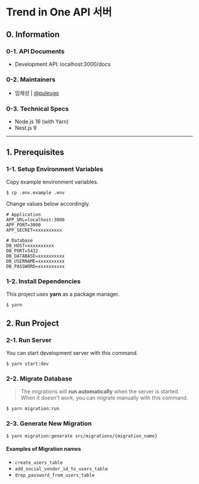 # Trend in One API 서버

## 0. Information
### 0-1. API Documents
- Development API: localhost:3000/docs
### 0-2. Maintainers
- 임채성 | [@puleugo](https://github.com/puleugo)
### 0-3. Technical Specs
- Node.js 16 (with Yarn)
- Nest.js 9

---


## 1. Prerequisites

### 1-1. Setup Environment Variables
Copy example environment variables.
```shell
$ cp .env.example .env
```
Change values below accordingly.
```dotenv
# Application
APP_URL=localhost:3000
APP_PORT=3000
APP_SECRET=xxxxxxxxxx

# Database
DB_HOST=xxxxxxxxxx
DB_PORT=5432
DB_DATABASE=xxxxxxxxxx
DB_USERNAME=xxxxxxxxxx
DB_PASSWORD=xxxxxxxxxx
```

### 1-2. Install Dependencies
This project uses **yarn** as a package manager.
```shell
$ yarn
```
## 2. Run Project
### 2-1. Run Server
You can start development server with this command.
```shell
$ yarn start:dev
```

### 2-2. Migrate Database
> The migrations will **run automatically** when the server is started.
> When it doesn't work, you can migrate manually with this command.
```shell
$ yarn migration:run
```

### 2-3. Generate New Migration
```shell
$ yarn migration:generate src/migrations/{migration_name}
``` 
#### Examples of Migration names
- `create_users_table`
- `add_social_vendor_id_to_users_table`
- `drop_password_from_users_table`

